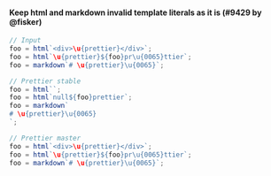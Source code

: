 #### Keep html and markdown invalid template literals as it is (#9429 by @fisker)

<!-- prettier-ignore -->
```js
// Input
foo = html`<div>\u{prettier}</div>`;
foo = html`\u{prettier}${foo}pr\u{0065}ttier`;
foo = markdown`# \u{prettier}\u{0065}`;

// Prettier stable
foo = html``;
foo = html`null${foo}prettier`;
foo = markdown`
# \u{prettier}\u{0065}
`;

// Prettier master
foo = html`<div>\u{prettier}</div>`;
foo = html`\u{prettier}${foo}pr\u{0065}ttier`;
foo = markdown`# \u{prettier}\u{0065}`;
```
